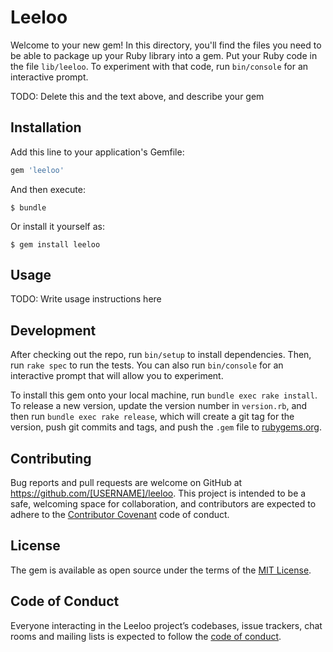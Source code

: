 # Leeloo

Welcome to your new gem! In this directory, you'll find the files you need to be able to package up your Ruby library into a gem. Put your Ruby code in the file `lib/leeloo`. To experiment with that code, run `bin/console` for an interactive prompt.

TODO: Delete this and the text above, and describe your gem

## Installation

Add this line to your application's Gemfile:

```ruby
gem 'leeloo'
```

And then execute:

    $ bundle

Or install it yourself as:

    $ gem install leeloo

## Usage

TODO: Write usage instructions here

## Development

After checking out the repo, run `bin/setup` to install dependencies. Then, run `rake spec` to run the tests. You can also run `bin/console` for an interactive prompt that will allow you to experiment.

To install this gem onto your local machine, run `bundle exec rake install`. To release a new version, update the version number in `version.rb`, and then run `bundle exec rake release`, which will create a git tag for the version, push git commits and tags, and push the `.gem` file to [rubygems.org](https://rubygems.org).

## Contributing

Bug reports and pull requests are welcome on GitHub at https://github.com/[USERNAME]/leeloo. This project is intended to be a safe, welcoming space for collaboration, and contributors are expected to adhere to the [Contributor Covenant](http://contributor-covenant.org) code of conduct.

## License

The gem is available as open source under the terms of the [MIT License](http://opensource.org/licenses/MIT).

## Code of Conduct

Everyone interacting in the Leeloo project’s codebases, issue trackers, chat rooms and mailing lists is expected to follow the [code of conduct](https://github.com/[USERNAME]/leeloo/blob/master/CODE_OF_CONDUCT.md).
